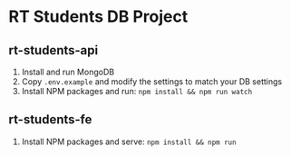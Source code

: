 # RT Students DB Project

## rt-students-api

1. Install and run MongoDB
1. Copy `.env.example` and modify the settings to match your DB settings
1. Install NPM packages and run: `npm install && npm run watch`

## rt-students-fe

1. Install NPM packages and serve: `npm install && npm run`